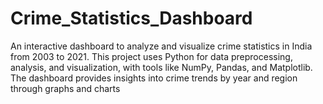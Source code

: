 # Crime_Statistics_Dashboard
An interactive dashboard to analyze and visualize crime statistics in India from 2003 to 2021. This project uses Python for data preprocessing, analysis, and visualization, with tools like NumPy, Pandas, and Matplotlib. The dashboard provides insights into crime trends by year and region through graphs and charts
